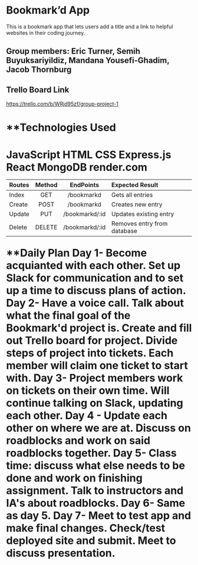 # Bookmark’d App
This is a bookmark app that lets users add a title and a link to helpful websites in their coding journey.
## Group members: Eric Turner, Semih Buyuksariyildiz, Mandana Yousefi-Ghadim, Jacob Thornburg
## Trello Board Link
https://trello.com/b/WRjd95zf/group-project-1
<h1>**Technologies Used<h1>
JavaScript
HTML
CSS
Express.js
React
MongoDB
render.com

|Routes|Method|EndPoints|Expected Result|
|------|:---:|:---:|:----|
|Index|GET|/bookmarkd|Gets all entries |
|Create|POST|/bookmarkd|Creates new entry |
|Update|PUT|/bookmarkd/:id|Updates existing entry |
|Delete|DELETE|/bookmarkd/:id|Removes entry from database|


**Daily Plan
Day 1- Become acquianted with each other. Set up Slack for communication and to set up a time to discuss plans of action.
Day 2- Have a voice call. Talk about what the final goal of the Bookmark'd project is. Create and fill out Trello board for project. Divide steps of project into tickets. Each member will claim one ticket to start with.
Day 3- Project members work on tickets on their own time. Will continue talking on Slack, updating each other. 
Day 4 - Update each other on where we are at. Discuss on roadblocks and work on said roadblocks together. 
Day 5- Class time: discuss what else needs to be done and work on finishing assignment. Talk to instructors and IA's about roadblocks.
Day 6- Same as day 5. 
Day 7- Meet to test app and make final changes. Check/test deployed site and submit. Meet to discuss presentation.